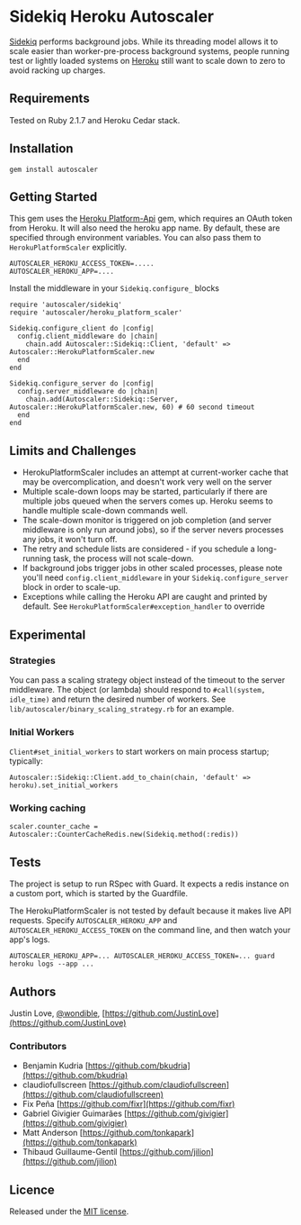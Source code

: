 # Sidekiq Heroku Autoscaler

[Sidekiq](https://github.com/mperham/sidekiq) performs background jobs.  While its threading model allows it to scale easier than worker-pre-process background systems, people running test or lightly loaded systems on [Heroku](http://www.heroku.com/) still want to scale down to zero to avoid racking up charges.

## Requirements

Tested on Ruby 2.1.7 and Heroku Cedar stack.

## Installation

    gem install autoscaler

## Getting Started

This gem uses the [Heroku Platform-Api](https://github.com/heroku/platform-api) gem, which requires an OAuth token from Heroku.  It will also need the heroku app name.  By default, these are specified through environment variables.  You can also pass them to `HerokuPlatformScaler` explicitly.

    AUTOSCALER_HEROKU_ACCESS_TOKEN=.....
    AUTOSCALER_HEROKU_APP=....

Install the middleware in your `Sidekiq.configure_` blocks

    require 'autoscaler/sidekiq'
    require 'autoscaler/heroku_platform_scaler'

    Sidekiq.configure_client do |config|
      config.client_middleware do |chain|
        chain.add Autoscaler::Sidekiq::Client, 'default' => Autoscaler::HerokuPlatformScaler.new
      end
    end

    Sidekiq.configure_server do |config|
      config.server_middleware do |chain|
        chain.add(Autoscaler::Sidekiq::Server, Autoscaler::HerokuPlatformScaler.new, 60) # 60 second timeout
      end
    end

## Limits and Challenges

- HerokuPlatformScaler includes an attempt at current-worker cache that may be overcomplication, and doesn't work very well on the server
- Multiple scale-down loops may be started, particularly if there are multiple jobs queued when the servers comes up.  Heroku seems to handle multiple scale-down commands well.
- The scale-down monitor is triggered on job completion (and server middleware is only run around jobs), so if the server nevers processes any jobs, it won't turn off.
- The retry and schedule lists are considered - if you schedule a long-running task, the process will not scale-down.
- If background jobs trigger jobs in other scaled processes, please note you'll need `config.client_middleware` in your `Sidekiq.configure_server` block in order to scale-up.
- Exceptions while calling the Heroku API are caught and printed by default.  See `HerokuPlatformScaler#exception_handler` to override

## Experimental

### Strategies

You can pass a scaling strategy object instead of the timeout to the server middleware.  The object (or lambda) should respond to `#call(system, idle_time)` and return the desired number of workers.  See `lib/autoscaler/binary_scaling_strategy.rb` for an example.

### Initial Workers

`Client#set_initial_workers` to start workers on main process startup; typically:

    Autoscaler::Sidekiq::Client.add_to_chain(chain, 'default' => heroku).set_initial_workers

### Working caching

    scaler.counter_cache = Autoscaler::CounterCacheRedis.new(Sidekiq.method(:redis))

## Tests

The project is setup to run RSpec with Guard.  It expects a redis instance on a custom port, which is started by the Guardfile.

The HerokuPlatformScaler is not tested by default because it makes live API requests.  Specify `AUTOSCALER_HEROKU_APP` and `AUTOSCALER_HEROKU_ACCESS_TOKEN` on the command line, and then watch your app's logs.

    AUTOSCALER_HEROKU_APP=... AUTOSCALER_HEROKU_ACCESS_TOKEN=... guard
    heroku logs --app ...

## Authors

Justin Love, [@wondible](http://twitter.com/wondible), [https://github.com/JustinLove](https://github.com/JustinLove)

### Contributors

- Benjamin Kudria [https://github.com/bkudria](https://github.com/bkudria)
- claudiofullscreen [https://github.com/claudiofullscreen](https://github.com/claudiofullscreen)
- Fix Peña [https://github.com/fixr](https://github.com/fixr)
- Gabriel Givigier Guimarães [https://github.com/givigier](https://github.com/givigier)
- Matt Anderson [https://github.com/tonkapark](https://github.com/tonkapark)
- Thibaud Guillaume-Gentil [https://github.com/jilion](https://github.com/jilion)

## Licence

Released under the [MIT license](http://www.opensource.org/licenses/mit-license.php).

